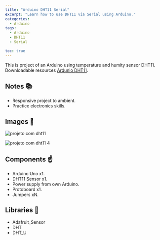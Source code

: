 ```yaml
---
title: "Arduino DHT11 Serial"
excerpt: "Learn how to use DHT11 via Serial using Arduino."
categories:
  - Arduino
tags:
  - Arduino
  - DHT11
  - Serial

toc: true
---
```


This is project of an Arduino using temperature and humity sensor DHT11.
Downloadable resources [Ardunio DHT11](https://github.com/BieAnimaton/Arduino-DHT11).

## Notes :books:
- Responsive project to ambient.
- Practice electronics skills.

## Images :robot:
![projeto com dht11](https://user-images.githubusercontent.com/52220244/97155592-5bd04680-1754-11eb-9414-eb8be1f67476.jpg)

![projeto com dht11 4](https://user-images.githubusercontent.com/52220244/97156198-224c0b00-1755-11eb-9302-c53b71c5cfbc.jpg)

## Components :point_up:
- Arduino Uno x1.
- DHT11 Sensor x1.
- Power supply from own Arduino.
- Protoboard x1.
- Jumpers xN.

## Libraries :bookmark_tabs:
- Adafruit_Sensor
- DHT
- DHT_U